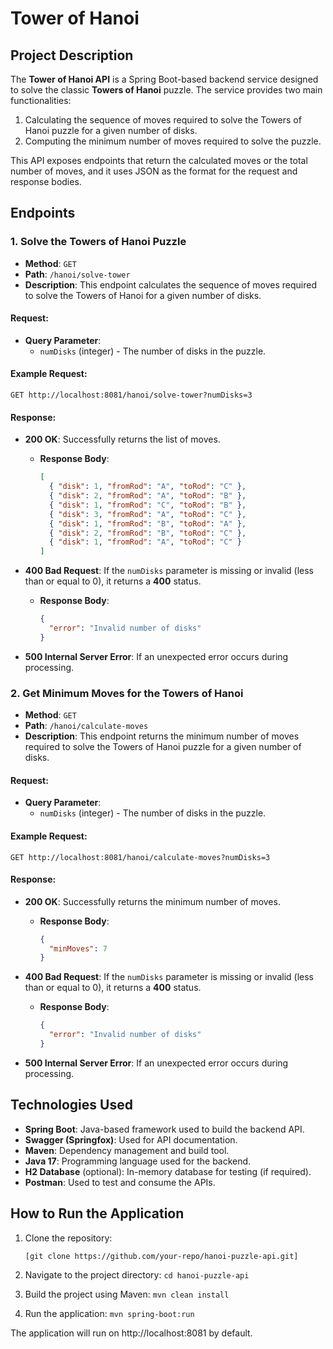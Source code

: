 # Tower of Hanoi

## Project Description

The **Tower of Hanoi API** is a Spring Boot-based backend service designed to solve the classic **Towers of Hanoi** puzzle. The service provides two main functionalities:
1. Calculating the sequence of moves required to solve the Towers of Hanoi puzzle for a given number of disks.
2. Computing the minimum number of moves required to solve the puzzle.

This API exposes endpoints that return the calculated moves or the total number of moves, and it uses JSON as the format for the request and response bodies.

## Endpoints

### 1. Solve the Towers of Hanoi Puzzle
- **Method**: `GET`
- **Path**: `/hanoi/solve-tower`
- **Description**: This endpoint calculates the sequence of moves required to solve the Towers of Hanoi for a given number of disks.

#### Request:
- **Query Parameter**: 
  - `numDisks` (integer) - The number of disks in the puzzle.
  
#### Example Request:
`GET http://localhost:8081/hanoi/solve-tower?numDisks=3`

#### Response:
- **200 OK**: Successfully returns the list of moves.
  - **Response Body**:
    ```json
    [
      { "disk": 1, "fromRod": "A", "toRod": "C" },
      { "disk": 2, "fromRod": "A", "toRod": "B" },
      { "disk": 1, "fromRod": "C", "toRod": "B" },
      { "disk": 3, "fromRod": "A", "toRod": "C" },
      { "disk": 1, "fromRod": "B", "toRod": "A" },
      { "disk": 2, "fromRod": "B", "toRod": "C" },
      { "disk": 1, "fromRod": "A", "toRod": "C" }
    ]
    ```
  
- **400 Bad Request**: If the `numDisks` parameter is missing or invalid (less than or equal to 0), it returns a **400** status.
  - **Response Body**: 
    ```json
    {
      "error": "Invalid number of disks"
    }
    ```

- **500 Internal Server Error**: If an unexpected error occurs during processing.

### 2. Get Minimum Moves for the Towers of Hanoi
- **Method**: `GET`
- **Path**: `/hanoi/calculate-moves`
- **Description**: This endpoint returns the minimum number of moves required to solve the Towers of Hanoi puzzle for a given number of disks.

#### Request:
- **Query Parameter**:
  - `numDisks` (integer) - The number of disks in the puzzle.

#### Example Request:
`GET http://localhost:8081/hanoi/calculate-moves?numDisks=3`

#### Response:
- **200 OK**: Successfully returns the minimum number of moves.
  - **Response Body**:
    ```json
    {
      "minMoves": 7
    }
    ```

- **400 Bad Request**: If the `numDisks` parameter is missing or invalid (less than or equal to 0), it returns a **400** status.
  - **Response Body**: 
    ```json
    {
      "error": "Invalid number of disks"
    }
    ```

- **500 Internal Server Error**: If an unexpected error occurs during processing.

## Technologies Used
- **Spring Boot**: Java-based framework used to build the backend API.
- **Swagger (Springfox)**: Used for API documentation.
- **Maven**: Dependency management and build tool.
- **Java 17**: Programming language used for the backend.
- **H2 Database** (optional): In-memory database for testing (if required).
- **Postman**: Used to test and consume the APIs.

## How to Run the Application

1. Clone the repository:
   ```bash
   [git clone https://github.com/your-repo/hanoi-puzzle-api.git]

2. Navigate to the project directory:
`cd hanoi-puzzle-api`

3. Build the project using Maven:
`mvn clean install`

4. Run the application:
`mvn spring-boot:run`

The application will run on http://localhost:8081 by default.
